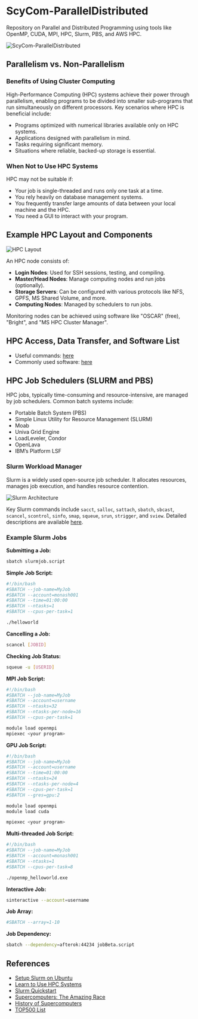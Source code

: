 # ScyCom-ParallelDistributed

Repository on Parallel and Distributed Programming using tools like OpenMP, CUDA, MPI, HPC, Slurm, PBS, and AWS HPC.

![ScyCom-ParallelDistributed](https://github.com/glauberss2007/ScyCom-ParallelDistributed/assets/22028539/2eea4d54-3927-4bfe-a8f2-af1d2122605c)

## Parallelism vs. Non-Parallelism

### Benefits of Using Cluster Computing

High-Performance Computing (HPC) systems achieve their power through parallelism, enabling programs to be divided into smaller sub-programs that run simultaneously on different processors. Key scenarios where HPC is beneficial include:

- Programs optimized with numerical libraries available only on HPC systems.
- Applications designed with parallelism in mind.
- Tasks requiring significant memory.
- Situations where reliable, backed-up storage is essential.

### When Not to Use HPC Systems

HPC may not be suitable if:

- Your job is single-threaded and runs only one task at a time.
- You rely heavily on database management systems.
- You frequently transfer large amounts of data between your local machine and the HPC.
- You need a GUI to interact with your program.

## Example HPC Layout and Components

![HPC Layout](https://github.com/glauberss2007/ScyCom-ParallelDistributed/assets/22028539/d7c7c6b3-6846-4827-b95a-68be2433b02e)

An HPC node consists of:

- **Login Nodes**: Used for SSH sessions, testing, and compiling.
- **Master/Head Nodes**: Manage computing nodes and run jobs (optionally).
- **Storage Servers**: Can be configured with various protocols like NFS, GPFS, MS Shared Volume, and more.
- **Computing Nodes**: Managed by schedulers to run jobs.

Monitoring nodes can be achieved using software like "OSCAR" (free), "Bright", and "MS HPC Cluster Manager".

## HPC Access, Data Transfer, and Software List

- Useful commands: [here](useful-commands)
- Commonly used software: [here](hpc-software-list)

## HPC Job Schedulers (SLURM and PBS)

HPC jobs, typically time-consuming and resource-intensive, are managed by job schedulers. Common batch systems include:

- Portable Batch System (PBS)
- Simple Linux Utility for Resource Management (SLURM)
- Moab
- Univa Grid Engine
- LoadLeveler, Condor
- OpenLava
- IBM’s Platform LSF

### Slurm Workload Manager

Slurm is a widely used open-source job scheduler. It allocates resources, manages job execution, and handles resource contention. 

![Slurm Architecture](https://github.com/glauberss2007/ScyCom-ParallelDistributed/assets/22028539/1c804b17-9987-4cc4-8170-83b91ae94c04)

Key Slurm commands include `sacct`, `salloc`, `sattach`, `sbatch`, `sbcast`, `scancel`, `scontrol`, `sinfo`, `smap`, `squeue`, `srun`, `strigger`, and `sview`. Detailed descriptions are available [here](slurm-commands).

### Example Slurm Jobs

**Submitting a Job:**

```bash
sbatch slurmjob.script
```

**Simple Job Script:**

```bash
#!/bin/bash
#SBATCH --job-name=MyJob
#SBATCH --account=monash001
#SBATCH --time=01:00:00
#SBATCH --ntasks=1
#SBATCH --cpus-per-task=1

./helloworld
```

**Cancelling a Job:**

```bash
scancel [JOBID]
```

**Checking Job Status:**

```bash
squeue -u [USERID]
```

**MPI Job Script:**

```bash
#!/bin/bash
#SBATCH --job-name=MyJob
#SBATCH --account=username
#SBATCH --ntasks=32
#SBATCH --ntasks-per-node=16
#SBATCH --cpus-per-task=1

module load openmpi
mpiexec <your program>
```

**GPU Job Script:**

```bash
#!/bin/bash
#SBATCH --job-name=MyJob
#SBATCH --account=username
#SBATCH --time=01:00:00
#SBATCH --ntasks=24
#SBATCH --ntasks-per-node=4
#SBATCH --cpus-per-task=1
#SBATCH --gres=gpu:2

module load openmpi
module load cuda

mpiexec <your program>
```

**Multi-threaded Job Script:**

```bash
#!/bin/bash
#SBATCH --job-name=MyJob
#SBATCH --account=monash001
#SBATCH --ntasks=1
#SBATCH --cpus-per-task=8

./openmp_helloworld.exe
```

**Interactive Job:**

```bash
sinteractive --account=username
```

**Job Array:**

```bash
#SBATCH --array=1-10
```

**Job Dependency:**

```bash
sbatch --dependency=afterok:44234 jobBeta.script 
```

## References

- [Setup Slurm on Ubuntu](https://drtailor.medium.com/how-to-setup-slurm-on-ubuntu-20-04-for-single-node-work-scheduling-6cc909574365)
- [Learn to Use HPC Systems](https://www.udemy.com/course/learn-to-use-hpc-systems-and-supercomputers)
- [Slurm Quickstart](https://slurm.schedmd.com/quickstart.html)
- [Supercomputers: The Amazing Race](https://gordonbell.azurewebsites.net/MSR-TR-2015-2_Supercomputers-The_Amazing_Race_Bell.pdf)
- [History of Supercomputers](https://www-users.york.ac.uk/~mijp1/teaching/4th_year_HPC/lecture_notes/History_of_Supercomputers.pdf)
- [TOP500 List](https://www.top500.org/lists/)
